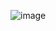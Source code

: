 ![image](https://github.com/hazZe337/Profile-Card/assets/158444271/34b47da9-076c-4f88-8dd3-a0dd82f2557d)
